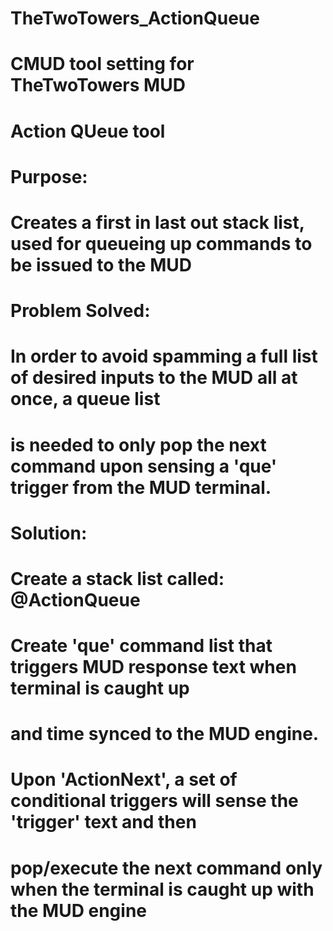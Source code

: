 # TheTwoTowers_ActionQueue

# CMUD tool setting for TheTwoTowers MUD
# Action QUeue tool

# Purpose:
# Creates a first in last out stack list, used for queueing up commands to be issued to the MUD

# Problem Solved:
# In order to avoid spamming a full list of desired inputs to the MUD all at once, a queue list
# is needed to only pop the next command upon sensing a 'que' trigger from the MUD terminal.

# Solution:
# Create a stack list called: @ActionQueue

# Create 'que' command list that triggers MUD response text when terminal is caught up
# and time synced to the MUD engine.

# Upon 'ActionNext', a set of conditional triggers will sense the 'trigger' text and then
# pop/execute the next command only when the terminal is caught up with the MUD engine
